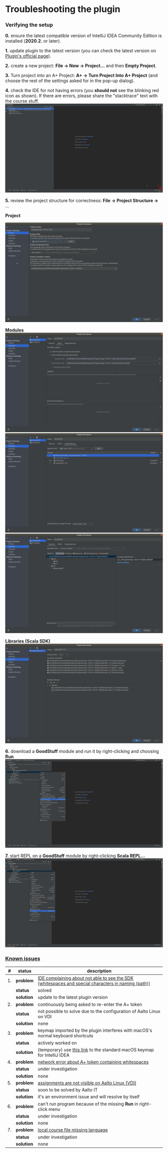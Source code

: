 Troubleshooting the plugin
==============

### Verifying the setup

**0.** ensure the latest compatible version of IntelliJ IDEA Community Edition is installed (**2020.2.** or later).

**1.** update plugin to the latest version (you can check the latest version on [Plugin's official page](https://plugins.jetbrains.com/plugin/13634-a-courses/versions)).

**2.** create a new project: **File -> New -> Project...** and then **Empty Project**.

**3.** Turn project into an A+ Project: **A+ -> Turn Project Into A+ Project** (and choose the rest of the settings asked for in the pop-up dialog).

**4.** check the IDE for not having errors (you **should not** see the blinking red icon as shown). If there are errors, please share the "stacktrace" text with the course stuff.
![libraries](images/error_.png)

**5.** review the project structure for correctness: **File -> Project Structure ->** ...

**Project**

![project](images/ts_project.png)

**Modules**
![modules 1](images/ts_modules_1.png)
![modules 2](images/ts_modules_2.png)
![modules 3](images/ts_modules_3.png)

**Libraries (Scala SDK)**
![libraries](images/ts_libs.png)

**6.** download a **GoodStuff** module and run it by right-clicking and choosing **Run**
![run](images/Run.png)

**7.** start REPL on a **GoodStuff** module by right-clicking **Scala REPL...**
![repl](images/REPL.png)

### [Known issues](https://github.com/Aalto-LeTech/intellij-plugin/issues?q=is%3Aissue+label%3Auser-bug)

| #   | status    | description                                                                                        |
|-----|-----------|----------------------------------------------------------------------------------------------------|
| 1.  | **problem**   | [IDE complaining about not able to see the SDK (whitespaces and special characters in naming (path))](https://github.com/Aalto-LeTech/intellij-plugin/issues/360)|
|     | **status**    | solved                                                                                             |
|     | **solution**  | update to the latest plugin version                                                                |
| 2.  | **problem**   | continuously being asked to re-enter the A+ token                                                  |
|     | **status**    | not possible to solve due to the configuration of Aalto Linux on VDI                               |
|     | **solution**  | none                                                                                               |
| 3.  | **problem**   | keymap imported by the plugin interferes with macOS's normal keyboard shortcuts                    |
|     | **status**    | actively worked on                                                                                 |
|     | **solution**  | (temporary) use [this link](https://www.jetbrains.com/help/idea/configuring-keyboard-and-mouse-shortcuts.html) to the standard macOS keymap for IntelliJ IDEA    |
| 4.  | **problem**   | [network error about A+ token containing whitespaces](https://github.com/Aalto-LeTech/intellij-plugin/issues/377)                                                |
|     | **status**    | under investigation                                                                                |
|     | **solution**  | none                                                                                               |
| 5.  | **problem**   | [assignments are not visible on Aalto Linux (VDI)](https://github.com/Aalto-LeTech/intellij-plugin/issues/371)                                                   |
|     | **status**    | soon to be solved by Aalto IT                                                                      |
|     | **solution**  | it's an environment issue and will resolve by itself                                               |
| 6.  | **problem**   | can't run program because of the missing **Run** in right-click menu                               |
|     | **status**    | under investigation                                                                                |
|     | **solution**  | none                                                                                               |
| 7.  | **problem**   | [local course file missing language](https://github.com/Aalto-LeTech/intellij-plugin/issues/315)   |
|     | **status**    | under investigation                                                                                |
|     | **solution**  | none                                                                                               |